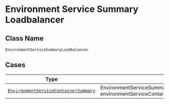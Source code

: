 
# Environment Service Summary Loadbalancer

## Class Name

`EnvironmentServiceSummaryLoadbalancer`

## Cases

| Type | Factory Method |
|  --- | --- |
| [`EnvironmentServiceContainerSummary`](../../../doc/models/environment-service-container-summary.md) | EnvironmentServiceSummaryLoadbalancer.FromEnvironmentServiceContainerSummary(EnvironmentServiceContainerSummary environmentServiceContainerSummary) |

